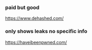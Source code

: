 ### paid but good
https://www.dehashed.com/

### only shows leaks no specific info
https://haveibeenpwned.com/
